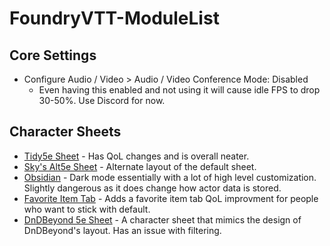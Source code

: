# FoundryVTT-ModuleList
## Core Settings
- Configure Audio / Video > Audio / Video Conference Mode: Disabled
  - Even having this enabled and not using it will cause idle FPS to drop 30-50%. Use Discord for now.

## Character Sheets
- [Tidy5e Sheet](https://github.com/sdenec/tidy5e-sheet) - Has QoL changes and is overall neater.
- [Sky's Alt5e Sheet](https://github.com/Sky-Captain-13/foundry/tree/master/alt5e) - Alternate layout of the default sheet.
- [Obsidian](https://bitbucket.org/Fyorl/obsidian/src/master/) - Dark mode essentially with a lot of high level customization. Slightly dangerous as it does change how actor data is stored.
- [Favorite Item Tab](https://github.com/syl3r86/favtab) - Adds a favorite item tab QoL improvment for people who want to stick with default.
- [DnDBeyond 5e Sheet](https://github.com/jopeek/fvtt-dndbeyond-character-sheet) - A character sheet that mimics the design of DnDBeyond's layout. Has an issue with filtering.
